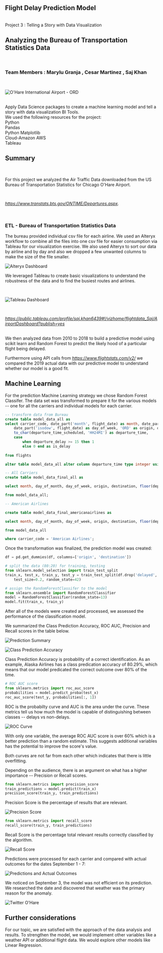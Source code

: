 ## Flight Delay Prediction Model ##
 <br /> Project 3 : Telling a Story with Data Visualization <br />

## Analyzing the Bureau of Transportation Statistics Data ##
 <br />

 ### Team Members : Marylu Granja , Cesar Martinez , Saj Khan 
 
 <br />
 
 ![O'Hare International Airport - ORD](ORD.png)

<br />
Apply Data Science packages to create a machine learning model and tell a story with data visualization BI Tools.
<br />
We used the following resources for the project:
<br />
Python
<br />
Pandas 
<br />
Python Matplotlib 
<br />  
Cloud-Amazon AWS
<br />
Tableau
<br />
 
 ## Summary

<br />

For this project we analyzed the Air Traffic Data downloaded from the US Bureau of Transportation Statistics for Chicago O'Hare Airport.

<br />

*https://www.transtats.bts.gov/ONTIME/Departures.aspx.*

<br />

### ETL - Bureau of Transportation Statistics Data

The bureau provided individual csv file for each airline. We used an Alteryx workflow to combine all the files into one csv file for easier consumption via Tableau for our visualization exercise. 
We also used Alteryx to sort our data by airline and by day and also we dropped a few unwanted columns to make the size of the file smaller.

![Alteryx Dashboard](Alteryx.png)

We leveraged Tableau to create basic visualizations to understand the robustness of the data and to find the busiest routes and airlines.

<br />

![Tableau Dashboard](TableauDashboard.png)

<br />

*https://public.tableau.com/profile/saj.khan6439#!/vizhome/flightdata_Saj/AirportDashboard?publish=yes*

<br />
We then analyzed data from 2010 to 2018 to build a predictive model using scikit learn and Random Forest to predict the likely hood of a particular flight being delayed.

<br />

Furthermore using API calls from *https://www.flightstats.com/v2/* we compared the 2019 actual data with our predictive model to understand whether our model is a good fit.
<br />

## Machine Learning

For the prediction Machine Learning strategy we chose Random Forest Classifer. The data set was transformed to prepare it for the various models -- one for all the carriers and individual models for each carrier.

``` SQL
-- transform data from Bureau
create table model_data_all as
select carrier_code, date_part('month', flight_date) as month, date_part('day', flight_date) as day_of_month, 
	date_part('isodow', flight_date) as day_of_week, 'ORD' as origin, destination_airport as destination, 
	to_char(departure_time_scheduled, 'HH24MI') as departure_time,
	case 
		when departure_delay >= 15 then 1
		else 0 end as is_delay
		
from flights

alter table model_data_all alter column departure_time type integer using departure_time::integer

-- All Carriers
create table model_data_final_all as

select month, day_of_month, day_of_week, origin, destination, floor(departure_time / 100) as departure_time, is_delay as delayed

from model_data_all;

-- American Airlines

create table model_data_final_americanairlines as

select month, day_of_month, day_of_week, origin, destination, floor(departure_time / 100) as departure_time, is_delay as delayed

from model_data_all

where carrier_code = 'American Airlines';
```

Once the transformation was finalized, the prediction model was created:

``` python
df = pd.get_dummies(df, columns=['origin', 'destination'])

# split the data (80:20) for training, testing 
from sklearn.model_selection import train_test_split
train_x, test_x, train_y, test_y = train_test_split(df.drop('delayed', axis=1), df['delayed'], \
    test_size=0.2, random_state=42)

# assign the RandomForestClassifer to the model
from sklearn.ensemble import RandomForestClassifier
model = RandomForestClassifier(random_state=13)
model.fit(train_x, train_y)
```

After all of the models were created and processed, we assessed the performance of the classification model. 

We summarized the Class Prediction Accuracy, ROC AUC, Precision and Recall scores in the table below.  

![Prediction Summary](ML_Scores.png)

![Class Prediction Accuracy](Accuracy_equation.png)

Class Prediction Accuracy is probability of a correct identification. 
As an example, Alaska Airlines has a class predication accuracy of 80.29%, which means that our model predicated the correct outcome over 80% of the time.


```python
# ROC AUC score
from sklearn.metrics import roc_auc_score
probabilities = model.predict_proba(test_x)
roc_auc_score(test_y, probabilities[:, 1])
```
ROC is the probabilty curve and AUC is the area under the curve.  These metrics tell us how much the model is capable of distinguishing between classes -- delays vs non-delays.

![ROC Curve](ROC_Curve_AllCarriers.png)

With only one variable, the average ROC AUC score is over 60% which is a better prediction than a random estimate.
This suggests additional variables has the potential to improve the score's value. 

Both curves are not far from each other which indicates that there is little overfitting.  

Depending on the audience, there is an argument on what has a higher importance -- Precision or Recall scores. 

```python
from sklearn.metrics import precision_score
train_predictions = model.predict(train_x)
precision_score(train_y, train_predictions)
```

Precision Score is the percentage of results that are relevant.

![Precision Score](Precision_equation.png)

```python
from sklearn.metrics import recall_score
recall_score(train_y, train_predictions)
```

Recall Score is the percentage total relevant results correctly classified by the algorithm. 

![Recall Score](Recall_equation.png)

Predictions were processed for each carrier and compared with actual outcomes for the dates September 1 - 7:

![Predictions and Actual Outcomes](Predictions_Outcomes.png)

We noticed on September 3, the model was not efficient on its prediction. We researched the date and discovered that weather was the primary reason for the anomaly.

![Twitter O'Hare](Twitter_Sept03.png)

## Further considerations

For our topic, we are satisfied with the approach of the data analysis and results. To strengthen the model, we would implement other variables like a weather API or additional flight data. We would explore other models like Linear Regression.


